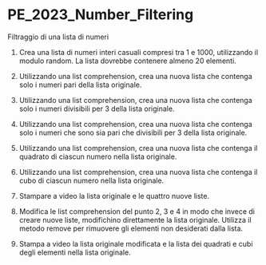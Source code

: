 # PE_2023_Number_Filtering
Filtraggio di una lista di numeri

1. Crea una lista di numeri interi casuali compresi tra 1 e 1000, utilizzando il modulo random. La lista dovrebbe contenere almeno 20 elementi.

2. Utilizzando una list comprehension, crea una nuova lista che contenga solo i numeri pari della lista originale.

3. Utilizzando una list comprehension, crea una nuova lista che contenga solo i numeri divisibili per 3 della lista originale.

4. Utilizzando una list comprehension, crea una nuova lista che contenga solo i numeri che sono sia pari che divisibili per 3 della lista originale.

5. Utilizzando una list comprehension, crea una nuova lista che contenga il quadrato di ciascun numero nella lista originale.

6. Utilizzando una list comprehension, crea una nuova lista che contenga il cubo di ciascun numero nella lista originale.

7. Stampare a video la lista originale e le quattro nuove liste.

8. Modifica le list comprehension del punto 2, 3 e 4 in modo che invece di creare nuove liste, modifichino direttamente la lista originale. Utilizza il metodo remove per rimuovere gli elementi non desiderati dalla lista.

9. Stampa a video la lista originale modificata e la lista dei quadrati e cubi degli elementi nella lista originale.
